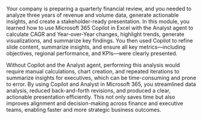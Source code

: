 Your company is preparing a quarterly financial review, and you needed to analyze three years of revenue and volume data, generate actionable insights, and create a stakeholder-ready presentation. In this module, you learned how to use Microsoft 365 Copilot in Excel with the Analyst agent to calculate CAGR and Year-over-Year changes, highlight trends, generate visualizations, and summarize key findings. You then used Copilot to refine slide content, summarize insights, and ensure all key metrics—including objectives, regional performance, and KPIs—were clearly presented.

Without Copilot and the Analyst agent, performing this analysis would require manual calculations, chart creation, and repeated iterations to summarize insights for executives, which can be time-consuming and prone to error. By using Copilot and Analyst in Microsoft 365, you streamlined data analysis, reduced back-and-forth revisions, and produced a clear, actionable presentation efficiently. This not only saves time but also improves alignment and decision-making across finance and executive teams, enabling faster and more strategic business outcomes.